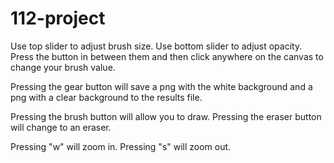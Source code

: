 # 112-project
 
Use top slider to adjust brush size.
Use bottom slider to adjust opacity.
Press the button in between them and then click anywhere on the canvas to change your brush value.

Pressing the gear button will save a png with the white background and a png with a clear background to the results file.

Pressing the brush button will allow you to draw.
Pressing the eraser button will change to an eraser.

Pressing "w" will zoom in.
Pressing "s" will zoom out.
